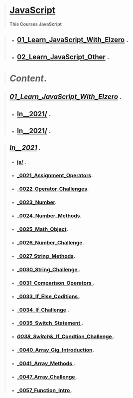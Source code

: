 > # **[JavaScript](https://github.com/hamzoooz/JavaScript)**
> **This Courses JavaScript**

> - ##  [01_Learn_JavaScript_With_Elzero](https://github.com/hamzoooz/JavaScript/tree/main/01_Learn_JavaScript_With_Elzero) .
> - ## [02_Learn_JavaScript_Other](https://github.com/hamzoooz/JavaScript/tree/main/01_Learn_JavaScript_Other) .

> # _Content_.

> ##   *[ 01_Learn_JavaScript_With_Elzero](https://github.com/hamzoooz/JavaScript/tree/main/01_Learn_JavaScript_With_Elzero/) .*
> - ## [In__2021/](https://github.com/hamzoooz/JavaScript/tree/main/01_Learn_JavaScript_With_Elzero/In__2021) .
> - ## [In__2021/](https://github.com/hamzoooz/JavaScript/tree/main/01_Learn_JavaScript_With_Elzero/In__2016) .

> ## ***[ In__2021](https://github.com/hamzoooz/JavaScript/tree/main/01_Learn_JavaScript_With_Elzero/In__2021) .***
> - ### [ js/](https://github.com/hamzoooz/JavaScript/tree/main/01_Learn_JavaScript_With_Elzero/In__2021/js) .
> - ### [ _0021_Assignment_Operators](https://github.com/hamzoooz/JavaScript/tree/main/01_Learn_JavaScript_With_Elzero/In__2021/_0021_Assignment_Operators.html).
> - ### [ _0022_Operator_Challenges](https://github.com/hamzoooz/JavaScript/tree/main/01_Learn_JavaScript_With_Elzero/In__2021/_0022_Operator_Challenges.html).
> - ### [ _0023_Number](https://github.com/hamzoooz/JavaScript/tree/main/01_Learn_JavaScript_With_Elzero/In__2021/_0023_Number.html).
> - ### [ _0024_Number_Methods](https://github.com/hamzoooz/JavaScript/tree/main/01_Learn_JavaScript_With_Elzero/In__2021/_0024_Number_Methods.html).
> - ### [ _0025_Math_Object](https://github.com/hamzoooz/JavaScript/tree/main/01_Learn_JavaScript_With_Elzero/In__2021/_0025_Math_Object.html).
> - ### [ _0026_Number_Challenge](https://github.com/hamzoooz/JavaScript/tree/main/01_Learn_JavaScript_With_Elzero/In__2021/_0026_Number_Challenge.html).
> - ### [ _0027_String_Methods](https://github.com/hamzoooz/JavaScript/tree/main/01_Learn_JavaScript_With_Elzero/In__2021/_0027_String_Methods.html).
> - ### [ _0030_String_Challenge ](https://github.com/hamzoooz/JavaScript/tree/main/01_Learn_JavaScript_With_Elzero/In__2021/_0030_String_Challenge.html ) .
> - ### [ _0031_Comparison_Operators ](https://github.com/hamzoooz/JavaScript/tree/main/01_Learn_JavaScript_With_Elzero/In__2021/_0031_Comparison_Operators.html ).
> - ### [ _0033_If_Else_Coditions ](https://github.com/hamzoooz/JavaScript/tree/main/01_Learn_JavaScript_With_Elzero/In__2021/_0033_If_Else_Coditions.html ) .
> - ### [ _0034_If_Challenge](https://github.com/hamzoooz/JavaScript/tree/main/01_Learn_JavaScript_With_Elzero/In__2021/_0034_If_Condtion_Challenge.html ) .
> - ### [ _0035_Switch_Statement ](https://github.com/hamzoooz/JavaScript/tree/main/01_Learn_JavaScript_With_Elzero/In__2021/_0035_Switch_Statement.html ).
> - ### [ _0038_Switch_&_If_Condtion_Challenge ](https://github.com/hamzoooz/JavaScript/tree/main/01_Learn_JavaScript_With_Elzero/In__2021/_0038_Switch_&_If_Condtion_Challenge.html).
> - ### [ _0040_Array_Gig_Introduction](https://github.com/hamzoooz/JavaScript/tree/main/01_Learn_JavaScript_With_Elzero/In__2021/_0040_Array_Gig_Introduction.html).
> - ### [ _0041_Array_Methods  ](https://github.com/hamzoooz/JavaScript/tree/main/01_Learn_JavaScript_With_Elzero/In__2021/_0041_Array_Methods.html) .
> - ### [ _0047_Array_Challenge  ](https://github.com/hamzoooz/JavaScript/tree/main/01_Learn_JavaScript_With_Elzero/In__2021/_0047_Array_Challenge.html) .
> - ### [ _0057_Function_Intro  ](https://github.com/hamzoooz/JavaScript/tree/main/01_Learn_JavaScript_With_Elzero/In__2021/_0057_Function_Intro.html) .


